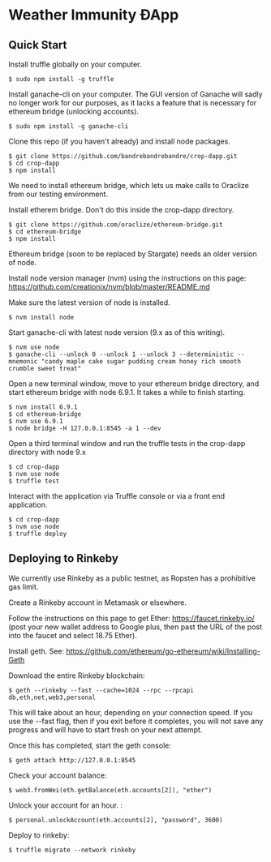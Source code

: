 Weather Immunity ÐApp
============================

Quick Start
-------------------------

Install truffle globally on your computer.

    $ sudo npm install -g truffle

Install ganache-cli on your computer. The GUI version of Ganache will sadly no longer work for our purposes, as it lacks a feature that is necessary for ethereum bridge (unlocking accounts).

    $ sudo npm install -g ganache-cli

Clone this repo (if you haven't already) and install node packages.

    $ git clone https://github.com/bandrebandrebandre/crop-dapp.git
    $ cd crop-dapp
    $ npm install

We need to install ethereum bridge, which lets us make calls to Oraclize from our testing environment.

Install etherem bridge. Don't do this inside the crop-dapp directory.

    $ git clone https://github.com/oraclize/ethereum-bridge.git
    $ cd ethereum-bridge
    $ npm install

Ethereum bridge (soon to be replaced by Stargate) needs an older version of node. 

Install node version manager (nvm) using the instructions on this page: https://github.com/creationix/nvm/blob/master/README.md

Make sure the latest version of node is installed.

    $ nvm install node

Start ganache-cli with latest node version (9.x as of this writing).

    $ nvm use node
    $ ganache-cli --unlock 0 --unlock 1 --unlock 3 --deterministic --mnemonic "candy maple cake sugar pudding cream honey rich smooth crumble sweet treat"

Open a new terminal window, move to your ethereum bridge directory, and start ethereum bridge with node 6.9.1. It takes a while to finish starting.

    $ nvm install 6.9.1
    $ cd ethereum-bridge
    $ nvm use 6.9.1
    $ node bridge -H 127.0.0.1:8545 -a 1 --dev

Open a third terminal window and run the truffle tests in the crop-dapp directory with node 9.x

    $ cd crop-dapp
    $ nvm use node
    $ truffle test

Interact with the application via Truffle console or via a front end application.

    $ cd crop-dapp
    $ nvm use node
    $ truffle deploy

Deploying to Rinkeby
-------------------------

We currently use Rinkeby as a public testnet, as Ropsten has a prohibitive gas limit. 

Create a Rinkeby account in Metamask or elsewhere.

Follow the instructions on this page to get Ether: https://faucet.rinkeby.io/ (post your new wallet address to Google plus, then past the URL of the post into the faucet and select 18.75 Ether).

Install geth. See: https://github.com/ethereum/go-ethereum/wiki/Installing-Geth

Download the entire Rinkeby blockchain:

    $ geth --rinkeby --fast --cache=1024 --rpc --rpcapi db,eth,net,web3,personal

This will take about an hour, depending on your connection speed. If you use the --fast flag, then if you exit before it completes, you will not save any progress and will have to start fresh on your next attempt.

Once this has completed, start the geth console:

    $ geth attach http://127.0.0.1:8545

Check your account balance:

    $ web3.fromWei(eth.getBalance(eth.accounts[2]), "ether")

Unlock your account for an hour. :

    $ personal.unlockAccount(eth.accounts[2], "password", 3600)
    
Deploy to rinkeby:

    $ truffle migrate --network rinkeby
